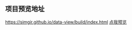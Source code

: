 ## 项目预览地址
https://simgir.github.io/data-view/build/index.html
[点我预览](https://simgir.github.io/data-view/build/index.html)
